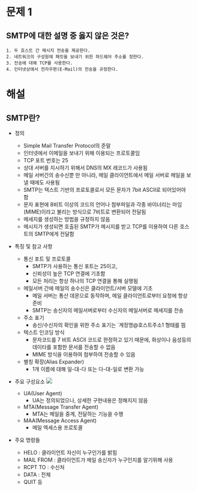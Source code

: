 # 문제 1
## SMTP에 대한 설명 중 옳지 않은 것은?
	1. 두 호스트 간 메시지 전송을 제공한다.
	2. 네트워크의 구성원에 패킷을 보내기 위한 하드웨어 주소를 정한다.
	3. 전송에 대해 TCP를 사용한다.
	4. 인터넷상에서 전자우편(E-Mail)의 전송을 규정한다.

# 해설
## SMTP란?
- 정의
	- Simple Mail Transfer Protocol의 준말
	- 인터넷에서 이메일을 보내기 위해 이용되는 프로토콜임
	- TCP 포트 번호는 25
	- 상대 서버를 지시하기 위해서 DNS의 MX 레코드가 사용됨
	- 메일 서버간의 송수신뿐 만 아니라, 메일 클라이언트에서 메일 서버로 메일을 보낼 때에도 사용됨
	- SMTP는 텍스트 기반의 프로토콜로서 모든 문자가 7bit ASCII로 되어있어야 함
	- 문자 표현에 8비트 이상의 코드의 언어나 첨부파일과 각종 바이너리는 마임(MIME)이라고 불리는 방식으로 7비트로 변환되어 전달됨
	- 메세지를 생성하는 방법을 규정하지 않음
	- 메시지가 생성되면 호출된 SMTP가 메시지를 받고 TCP를 이용하여 다른 호스트의 SMTP에게 전달함

- 특징 및 참고 사항
	- 통신 포트 및 프로토콜
		- SMTP가 사용하는 통신 포트는 25이고,
		- 신뢰성이 높은 TCP 연결에 기초함
		- 모든 처리는 항상 하나의 TCP 연결을 통해 실행됨
	- 메일서버 간에 메일의 송수신은 클라이언트/서버 모델에 기초
		- 메일 서버는 통산 데몬으로 동작하며, 메일 클라이언트로부터 요청에 항상 준비
		- SMTP는 송신자의 메일서버로부터 수신자의 메일서버로 메세지를 전송
	- 주소 표기
		- 송신/수신자의 확인을 위한 주소 표기는 `계정명@호스트주소1 형태를 띔
	- 텍스트 인코딩 방식
		- 문자코드를 7 비트 ASCII 코드로 한정하고 있기 때문에, 화상이나 음성등의 데이타를 포함한 문서를 전송할 수 없음
		- MIME 방식을 이용하여 첨부하여 전송할 수 있음
	- 별칭 확장(Alias Expander)
		- 1개 이름에 대해 일-대-다 또는 다-대-일로 변환 가능

- 주요 구성요소
![](http://www.ktword.co.kr/img_data/196_1.JPG)
	- UA(User Agent)
		- UA는 정의되었으나, 상세한 구현내용은 정해지지 않음
	- MTA(Message Transfer Agent)
		- MTA는 메일을 중계, 전달하는 기능을 수행
	- MAA(Message Access Agent)
		- 메일 엑세스용 프로토콜

- 주요 명령들
	- HELO : 클라이언트 자신이 누구인가를 밝힘
	- MAIL FROM : 클라이언트가 메일 송신자가 누구인지를 알기위해 사용
	- RCPT TO : 수신처
	- DATA : 전체
	- QUIT 등
<!--stackedit_data:
eyJoaXN0b3J5IjpbNTg5MTgxMTE5XX0=
-->